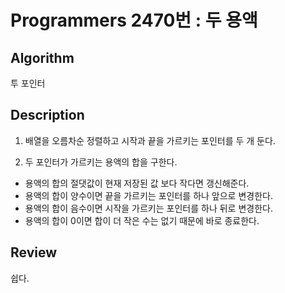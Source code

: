 # Programmers 2470번 : 두 용액

## Algorithm

투 포인터

## Description

1. 배열을 오름차순 정렬하고 시작과 끝을 가르키는 포인터를 두 개 둔다.

2. 두 포인터가 가르키는 용액의 합을 구한다.
+ 용액의 합의 절댓값이 현재 저장된 값 보다 작다면 갱신해준다.
+ 용액의 합이 양수이면 끝을 가르키는 포인터를 하나 앞으로 변경한다.
+ 용액의 합이 음수이면 시작을 가르키는 포인터를 하나 뒤로 변경한다.
+ 용액의 합이 0이면 합이 더 작은 수는 없기 때문에 바로 종료한다.

## Review

쉽다.